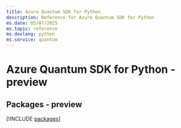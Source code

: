 ```yaml
---
title: Azure Quantum SDK for Python
description: Reference for Azure Quantum SDK for Python
ms.date: 05/07/2025
ms.topic: reference
ms.devlang: python
ms.service: quantum
---
```

# Azure Quantum SDK for Python - preview
## Packages - preview
[!INCLUDE [packages](quantum-index.md)]